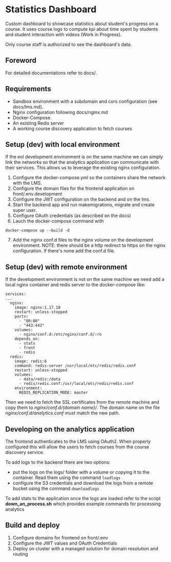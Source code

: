 # Statistics Dashboard

Custom dashboard to showcase statistics about student's progress on a course. 
It uses course logs to compute kpi about time spent by students and student interaction with videos (Work in Progress).

Only course staff is authorized to see the dashboard's data.

## Foreword

For detailed documentations refer to docs/.

## Requirements

* Sandbox environment with a subdomain and cors configuration (see docs/lms.md).
* Nginx configuration following docs/nginx.md
* Docker-Compose.
* An existing Redis server
* A working course discovery application to fetch courses

## Setup (dev) with local environment

If the eol development environment is on the same machine we can simply link the networks so that the analytics application can communicate with their services. This allows us to leverage the existing nginx configuration.

1. Configure the docker-compose.yml so the containers share the network with the LMS.
2. Configure the domain files for the frontend application on front/.env.development
3. Configure the JWT configuration on the backend and on the lms.
4. Start the backend app and run makemigrations, migrate and create super user.
5. Configure OAuth credentials (as described on the docs)
6. Lauch the docker-compose command with
```
docker-compose up --build -d
```
7. Add the nginx conf.d files to the nginx volume on the development environment. NOTE: there should be a http redirect to https on the nginx configuration. If there's none add the conf.d file.

## Setup (dev) with remote environment

If the development environment is not on the same machine we need add a local nginx container and redis server to the docker-compose like:
```
services:
...
  nginx:
    image: nginx:1.17.10
    restart: unless-stopped
    ports:
      - "80:80"
      - "443:443"
    volumes:
      - nginx/conf.d:/etc/nginx/conf.d/:ro
    depends_on:
      - stats
      - front
      - redis
  redis:
    image: redis:6
    command: redis-server /usr/local/etc/redis/redis.conf
    restart: unless-stopped
    volumes:
      - data/redis:/data
      - redis/redis.conf:/usr/local/etc/redis/redis.conf
    environment:
      REDIS_REPLICATION_MODE: master
```
Then we need to fetch the SSL certificates from the remote machine and copy them to *nginx/conf.d/{domain name}/*. The domain name on the file *nginx/conf.d/analytics.conf* must match the new path.

## Developing on the analytics application

The frontend authenticates to the LMS using OAuth2. When properly configured this will allow the users to fetch courses from the course discovery service.

To add logs to the backend there are two options:
- put the logs on the logs/ folder with a volume or copying it to the container. Read them using the command ```loadlogs```
- configure the S3 credentials and download the logs from a remote bucket using the command ```downloadlogs```

To add stats to the application once the logs are loaded refer to the script **down_an_process.sh** which provides example commands for processing analytics

## Build and deploy

1. Configure domains for frontend on front/.env
2. Configure the JWT values and OAuth Credentials
3. Deploy on cluster with a managed solution for domain resolution and routing